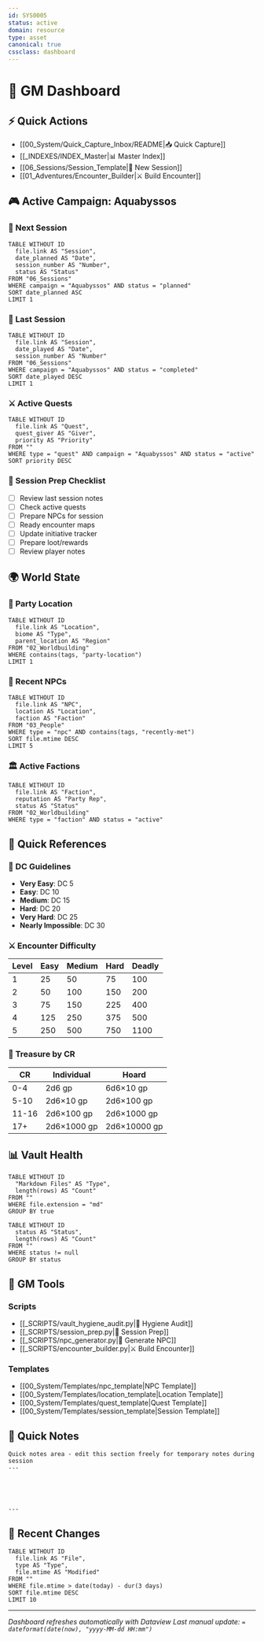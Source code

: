 ```yaml
---
id: SYS0005
status: active
domain: resource
type: asset
canonical: true
cssclass: dashboard
---
```


# 🎲 GM Dashboard

## ⚡ Quick Actions

- [[00_System/Quick_Capture_Inbox/README|📥 Quick Capture]]
- [[_INDEXES/INDEX_Master|📊 Master Index]]
- [[06_Sessions/Session_Template|📝 New Session]]
- [[01_Adventures/Encounter_Builder|⚔️ Build Encounter]]

## 🎮 Active Campaign: Aquabyssos

### 📅 Next Session
```dataview
TABLE WITHOUT ID
  file.link AS "Session",
  date_planned AS "Date",
  session_number AS "Number",
  status AS "Status"
FROM "06_Sessions"
WHERE campaign = "Aquabyssos" AND status = "planned"
SORT date_planned ASC
LIMIT 1
```

### 📜 Last Session
```dataview
TABLE WITHOUT ID
  file.link AS "Session",
  date_played AS "Date",
  session_number AS "Number"
FROM "06_Sessions"
WHERE campaign = "Aquabyssos" AND status = "completed"
SORT date_played DESC
LIMIT 1
```

### ⚔️ Active Quests
```dataview
TABLE WITHOUT ID
  file.link AS "Quest",
  quest_giver AS "Giver",
  priority AS "Priority"
FROM ""
WHERE type = "quest" AND campaign = "Aquabyssos" AND status = "active"
SORT priority DESC
```

### 🎯 Session Prep Checklist
- [ ] Review last session notes
- [ ] Check active quests
- [ ] Prepare NPCs for session
- [ ] Ready encounter maps
- [ ] Update initiative tracker
- [ ] Prepare loot/rewards
- [ ] Review player notes

## 🌍 World State

### 📍 Party Location
```dataview
TABLE WITHOUT ID
  file.link AS "Location",
  biome AS "Type",
  parent_location AS "Region"
FROM "02_Worldbuilding"
WHERE contains(tags, "party-location")
LIMIT 1
```

### 👥 Recent NPCs
```dataview
TABLE WITHOUT ID
  file.link AS "NPC",
  location AS "Location",
  faction AS "Faction"
FROM "03_People"
WHERE type = "npc" AND contains(tags, "recently-met")
SORT file.mtime DESC
LIMIT 5
```

### 🏛️ Active Factions
```dataview
TABLE WITHOUT ID
  file.link AS "Faction",
  reputation AS "Party Rep",
  status AS "Status"
FROM "02_Worldbuilding"
WHERE type = "faction" AND status = "active"
```

## 🎲 Quick References

### 🎯 DC Guidelines
- **Very Easy**: DC 5
- **Easy**: DC 10
- **Medium**: DC 15
- **Hard**: DC 20
- **Very Hard**: DC 25
- **Nearly Impossible**: DC 30

### ⚔️ Encounter Difficulty
| Level | Easy | Medium | Hard | Deadly |
|-------|------|---------|-------|---------|
| 1     | 25   | 50      | 75    | 100     |
| 2     | 50   | 100     | 150   | 200     |
| 3     | 75   | 150     | 225   | 400     |
| 4     | 125  | 250     | 375   | 500     |
| 5     | 250  | 500     | 750   | 1100    |

### 🎁 Treasure by CR
| CR    | Individual | Hoard    |
|-------|------------|----------|
| 0-4   | 2d6 gp     | 6d6×10 gp |
| 5-10  | 2d6×10 gp  | 2d6×100 gp |
| 11-16 | 2d6×100 gp | 2d6×1000 gp |
| 17+   | 2d6×1000 gp| 2d6×10000 gp |

## 📊 Vault Health

```dataview
TABLE WITHOUT ID
  "Markdown Files" AS "Type",
  length(rows) AS "Count"
FROM ""
WHERE file.extension = "md"
GROUP BY true
```

```dataview
TABLE WITHOUT ID
  status AS "Status",
  length(rows) AS "Count"
FROM ""
WHERE status != null
GROUP BY status
```

## 🔧 GM Tools

### Scripts
- [[_SCRIPTS/vault_hygiene_audit.py|🧹 Hygiene Audit]]
- [[_SCRIPTS/session_prep.py|📅 Session Prep]]
- [[_SCRIPTS/npc_generator.py|👤 Generate NPC]]
- [[_SCRIPTS/encounter_builder.py|⚔️ Build Encounter]]

### Templates
- [[00_System/Templates/npc_template|NPC Template]]
- [[00_System/Templates/location_template|Location Template]]
- [[00_System/Templates/quest_template|Quest Template]]
- [[00_System/Templates/session_template|Session Template]]

## 📝 Quick Notes
```
Quick notes area - edit this section freely for temporary notes during session
---





---
```

## 🔄 Recent Changes

```dataview
TABLE WITHOUT ID
  file.link AS "File",
  type AS "Type",
  file.mtime AS "Modified"
FROM ""
WHERE file.mtime > date(today) - dur(3 days)
SORT file.mtime DESC
LIMIT 10
```

---
*Dashboard refreshes automatically with Dataview*
*Last manual update: `= dateformat(date(now), "yyyy-MM-dd HH:mm")`*